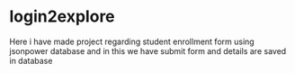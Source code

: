 # login2explore
Here i have made project regarding student enrollment form using jsonpower database and in this we have submit form and details are saved in database
